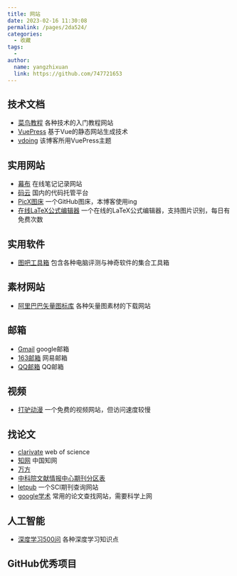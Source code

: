 ```yaml
---
title: 网站
date: 2023-02-16 11:30:08
permalink: /pages/2da524/
categories:
  - 收藏
tags:
  - 
author: 
  name: yangzhixuan
  link: https://github.com/747721653
---
```


## 技术文档
* [菜鸟教程](https://www.runoob.com/) 各种技术的入门教程网站
* [VuePress](https://v2.vuepress.vuejs.org/zh/) 基于Vue的静态网站生成技术
* [vdoing](https://doc.xugaoyi.com/) 该博客所用VuePress主题

## 实用网站
* [幕布](https://mubu.com/home) 在线笔记记录网站
* [码云](https://gitee.com/) 国内的代码托管平台
* [PicX图床](https://picx.xpoet.cn/#/upload) 一个GitHub图床，本博客使用ing
* [在线LaTeX公式编辑器](https://www.latexlive.com/home) 一个在线的LaTeX公式编辑器，支持图片识别，每日有免费次数

## 实用软件
* [图吧工具箱](http://www.tbtool.cn/) 包含各种电脑评测与神奇软件的集合工具箱

## 素材网站
* [阿里巴巴矢量图标库](https://www.iconfont.cn/) 各种矢量图素材的下载网站


## 邮箱
* [Gmail](https://mail.google.com/) google邮箱
* [163邮箱](https://mail.163.com/) 网易邮箱
* [QQ邮箱](https://mail.qq.com/) QQ邮箱

## 视频
* [打驴动漫](https://www.dqsj.cc/) 一个免费的视频网站，但访问速度较慢

## 找论文
* [clarivate](https://access.clarivate.com/) web of science
* [知网](https://www.cnki.net/) 中国知网
* [万方](https://www.wanfangdata.com.cn/index.html) 
* [中科院文献情报中心期刊分区表](https://www.fenqubiao.com/Default.aspx)
* [letpub](https://www.letpub.com.cn/index.php?page=journalapp) 一个SCI期刊查询网站
* [google学术](https://scholar.google.com/) 常用的论文查找网站，需要科学上网

## 人工智能
* [深度学习500问](https://scutan90.github.io/DeepLearning-500-questions/#/) 各种深度学习知识点

## GitHub优秀项目


